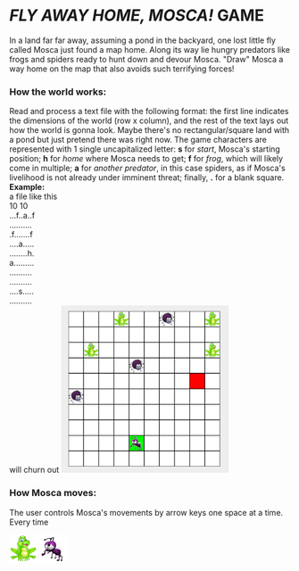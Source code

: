 # _FLY AWAY HOME, MOSCA!_ GAME

In a land far far away, assuming a pond in the backyard, one lost little fly called Mosca just found a map home. Along its way lie hungry predators like frogs and spiders ready to hunt down and devour Mosca. "Draw" Mosca a way home on the map that also avoids such terrifying forces!

### How the world works:
Read and process a text file with the following format: the first line indicates the dimensions of the world (row x column), and the rest of the text lays out how the world is gonna look. Maybe there's no rectangular/square land with a pond but just pretend there was right now. The game characters are represented with 1 single uncapitalized letter: **s** for *start*, Mosca's starting position; **h** for *home* where Mosca needs to get; **f** for *frog*, which will likely come in multiple; **a** for *another predator*, in this case spiders, as if Mosca's livelihood is not already under imminent threat; finally, **.** for a blank square.
<br>**Example:** 
<br>a file like this
<br>10 10 
<br>...f..a..f
<br>..........
<br>.f.......f
<br>....a.....
<br>........h.
<br>a.........
<br>..........
<br>..........
<br>....s.....
<br>..........
<br>will churn out <img src="example.png" width="300" height="300" />


### How Mosca moves:
The user controls Mosca's movements by arrow keys one space at a time. Every time 



![frog](frog.png)
![Mosca the little fly](Moscathefly.png)
